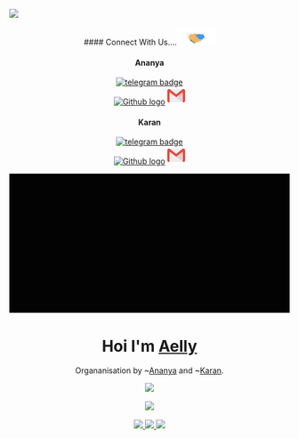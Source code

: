 <a href="https://t.me/kkara9009"><img src="https://telegra.ph/file/22b9771b49cec8c5b7f87.gif"></a>
  <p align="center">
<div align="center">
#### Connect With Us....<img src="https://github.com/anunicn47/anunicn47/blob/main/Assets/Handshake.gif" height="32px">



#### Ananya
[![telegram badge](https://img.shields.io/badge/Telegram-30302f?style=flat&logo=telegram)](https://t.me/an_unic_orn_47)<br>
[<img src="https://github.githubassets.com/images/modules/logos_page/GitHub-Mark.png" alt="Github logo" width="34">](https://github.com/anunicn47) [<img 
src="https://github.com/anunicn47/anunicn47/blob/main/Assets/Gmail.svg" alt="Gmail logo" height="32">]( mailto:itsme.ananya47@gmail.com )
#### Karan
[![telegram badge](https://img.shields.io/badge/Telegram-30302f?style=flat&logo=telegram)](https://t.me/kkara9009)<br>
[<img src="https://github.githubassets.com/images/modules/logos_page/GitHub-Mark.png" alt="Github logo" width="34">](https://github.com/kkara9009) [<img 
src="https://github.com/anunicn47/anunicn47/blob/main/Assets/Gmail.svg" alt="Gmail logo" height="32">]( mailto:kkara9009@gmail.com )





<div margin-left: 400px align="center" width="600">

<img src="https://github.com/anunicn47/anunicn47/blob/main/HEHECODE.gif" alt=" Hello <𝚌𝚘𝚍𝚎𝚛𝚜/> " width="1200" height="250"/>
</div>

<div align="center" width="50">
  <div align="center">
  <h1>Hoi I'm <a href="https://github.com/AellyRbot">Aelly</a></h1>
  <p>Organanisation by ~<a href="https://github.com/anunicn47">Ananya</a> and ~<a href="https://github.com/kkara9009">Karan</a>.</p>
</div>
</p>
<p align="center">
<img src="https://readme-typing-svg.herokuapp.com?color=1C71FA&width=420&lines=A+Passionate+Developers+From+India%E2%9C%8C%EF%B8%8F;Working+on+Backend%E2%9D%A4%EF%B8%8F;Working+on+Frontend%E2%9D%A4%EF%B8%8F;Better+Command+over+Telegram+and+Whatsapp%E2%9D%A4%EF%B8%8F">
</p>
<p align="center">
  <a href="https://t.me/an_unic_or_n47"><img src="https://telegra.ph//file/3c97c3d969dde31608d0c.jpg"></a>
  <p align="center">
<a href="https://telegram.me/kkara9009">
    <img src="https://img.shields.io/badge/Telegram-grey?style=for-the-badge&logo=telegram"/>
  </a>  
 </a>
  <a href="https://github.com/kkara9009">
    <img src="https://img.shields.io/github/followers/kkara9009?label=GitHub&logo=github&style=for-the-badge&color=blue"/>
  </a>
  <a href="https://github.com/anunicn47">
    <img src="https://img.shields.io/github/followers/anunicn47?label=GitHub&logo=github&style=for-the-badge&color=blue"/>
  </a>
  



  
